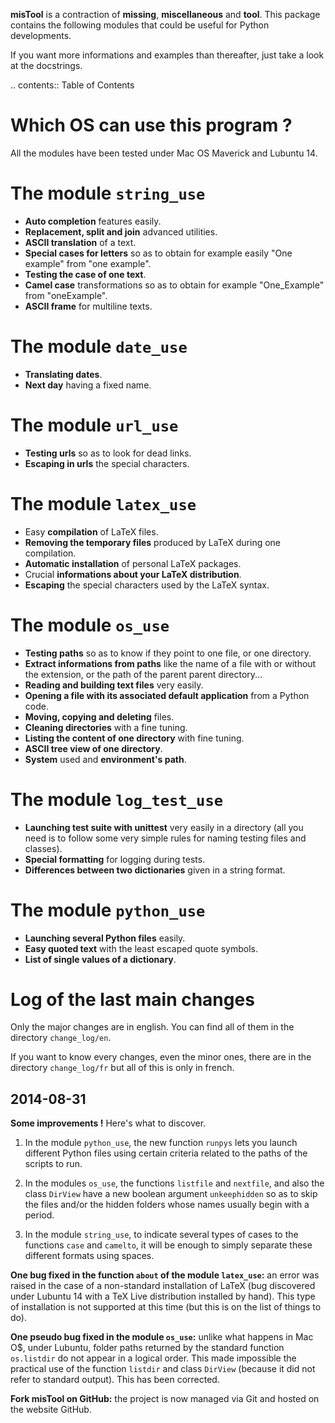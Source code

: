 **misTool** is a contraction of **missing**, **miscellaneous** and **tool**. This package contains the following modules that could be useful for Python developments.

If you want more informations and examples than thereafter, just take a look at the docstrings.


.. contents:: Table of Contents


Which OS can use this program ?
===============================

All the modules have been tested under Mac OS Maverick and Lubuntu 14.


The module ``string_use``
=========================

* **Auto completion** features easily.
* **Replacement, split and join** advanced utilities.
* **ASCII translation** of a text.
* **Special cases for letters** so as to obtain for example easily "One example" from "one example".
* **Testing the case of one text**.
* **Camel case** transformations so as to obtain for example "One_Example" from "oneExample".
* **ASCII frame** for multiline texts.


The module ``date_use``
=======================

* **Translating dates**.
* **Next day** having a fixed name.


The module ``url_use``
======================

* **Testing urls** so as to look for dead links.
* **Escaping in urls** the special characters.


The module ``latex_use``
========================

* Easy **compilation** of LaTeX files.
* **Removing the temporary files** produced by LaTeX during one compilation.
* **Automatic installation** of personal LaTeX packages.
* Crucial **informations about your LaTeX distribution**.
* **Escaping** the special characters used by the LaTeX syntax.


The module ``os_use``
=====================

* **Testing paths** so as to know if they point to one file, or one directory.
* **Extract informations from paths** like the name of a file with or without the extension, or the path of the parent parent directory...
* **Reading and building text files** very easily.
* **Opening a file with its associated default application** from a Python code.
* **Moving, copying and deleting** files.
* **Cleaning directories** with a fine tuning.
* **Listing the content of one directory** with fine tuning.
* **ASCII tree view of one directory**.
* **System** used and **environment's path**.


The module ``log_test_use``
===========================

* **Launching test suite with unittest** very easily in a directory (all you need is to follow some very simple rules for naming testing files and classes).
* **Special formatting** for logging during tests.
* **Differences between two dictionaries** given in a string format.


The module ``python_use``
=========================

* **Launching several Python files** easily.
* **Easy quoted text** with the least escaped quote symbols.
* **List of single values of a dictionary**.


Log of the last main changes
============================

Only the major changes are in english. You can find all of them in the directory ``change_log/en``.

If you want to know every changes, even the minor ones, there are in the directory ``change_log/fr`` but all of this is only in french.


2014-08-31
----------

**Some improvements !** Here's what to discover.

1. In the module ``python_use``, the new function ``runpys`` lets you launch different Python files using certain criteria related to the paths of the scripts to run.

2. In the modules ``os_use``, the functions ``listfile`` and ``nextfile``, and also the class ``DirView`` have a new boolean argument ``unkeephidden`` so as to skip the files and/or the hidden folders whose names usually begin with a period.

3. In the module ``string_use``, to indicate several types of cases to the functions ``case`` and ``camelto``, it will be enough to simply separate these different formats using spaces.


**One bug fixed in the function ``about`` of the module ``latex_use``:** an error was raised in the case of a non-standard installation of LaTeX (bug discovered under Lubuntu 14 with a TeX Live  distribution installed by hand). This type of installation is not supported at this time (but this is on the list of things to do).


**One pseudo bug fixed in the module ``os_use``:** unlike what happens in Mac O$, under Lubuntu, folder paths returned by the standard function ``os.listdir`` do not appear in a logical order. This made impossible the practical use of the function ``listdir`` and class ``DirView`` (because it did not refer to standard output). This has been corrected.


**Fork misTool on GitHub:** the project is now managed via Git and hosted on the website GitHub.
